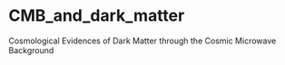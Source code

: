 # CMB_and_dark_matter
Cosmological Evidences of Dark Matter through the Cosmic Microwave Background
